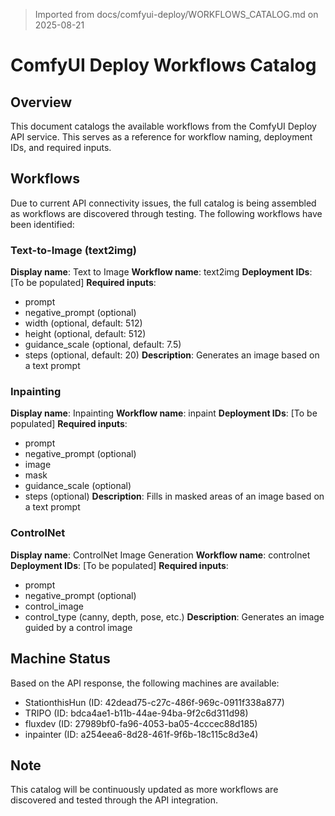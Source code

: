 > Imported from docs/comfyui-deploy/WORKFLOWS_CATALOG.md on 2025-08-21

# ComfyUI Deploy Workflows Catalog

## Overview
This document catalogs the available workflows from the ComfyUI Deploy API service. This serves as a reference for workflow naming, deployment IDs, and required inputs.

## Workflows

Due to current API connectivity issues, the full catalog is being assembled as workflows are discovered through testing. The following workflows have been identified:

### Text-to-Image (text2img)
**Display name**: Text to Image
**Workflow name**: text2img
**Deployment IDs**: [To be populated]
**Required inputs**:
- prompt
- negative_prompt (optional)
- width (optional, default: 512)
- height (optional, default: 512)
- guidance_scale (optional, default: 7.5)
- steps (optional, default: 20)
**Description**: Generates an image based on a text prompt

### Inpainting
**Display name**: Inpainting
**Workflow name**: inpaint
**Deployment IDs**: [To be populated]
**Required inputs**:
- prompt
- negative_prompt (optional)
- image
- mask
- guidance_scale (optional)
- steps (optional)
**Description**: Fills in masked areas of an image based on a text prompt

### ControlNet
**Display name**: ControlNet Image Generation
**Workflow name**: controlnet
**Deployment IDs**: [To be populated]
**Required inputs**:
- prompt
- negative_prompt (optional)
- control_image
- control_type (canny, depth, pose, etc.)
**Description**: Generates an image guided by a control image

## Machine Status

Based on the API response, the following machines are available:
- StationthisHun (ID: 42dead75-c27c-486f-969c-0911f338a877)
- TRIPO (ID: bdca4ae1-b11b-44ae-94ba-9f2c6d311d98)
- fluxdev (ID: 27989bf0-fa96-4053-ba05-4cccec88d185)
- inpainter (ID: a254eea6-8d28-461f-9f6b-18c115c8d3e4)

## Note
This catalog will be continuously updated as more workflows are discovered and tested through the API integration. 